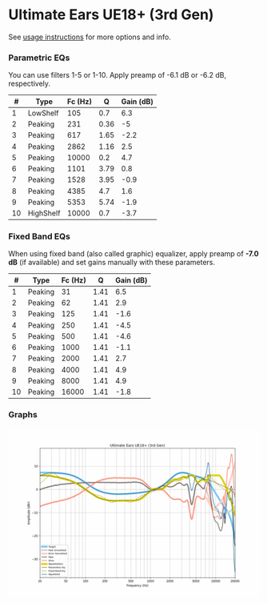 # Ultimate Ears UE18+ (3rd Gen)
See [usage instructions](https://github.com/jaakkopasanen/AutoEq#usage) for more options and info.

### Parametric EQs
You can use filters 1-5 or 1-10. Apply preamp of -6.1 dB or -6.2 dB, respectively.

|   # | Type      |   Fc (Hz) |    Q |   Gain (dB) |
|-----|-----------|-----------|------|-------------|
|   1 | LowShelf  |       105 | 0.7  |         6.3 |
|   2 | Peaking   |       231 | 0.36 |        -5   |
|   3 | Peaking   |       617 | 1.65 |        -2.2 |
|   4 | Peaking   |      2862 | 1.16 |         2.5 |
|   5 | Peaking   |     10000 | 0.2  |         4.7 |
|   6 | Peaking   |      1101 | 3.79 |         0.8 |
|   7 | Peaking   |      1528 | 3.95 |        -0.9 |
|   8 | Peaking   |      4385 | 4.7  |         1.6 |
|   9 | Peaking   |      5353 | 5.74 |        -1.9 |
|  10 | HighShelf |     10000 | 0.7  |        -3.7 |

### Fixed Band EQs
When using fixed band (also called graphic) equalizer, apply preamp of **-7.0 dB** (if available) and set gains manually with these parameters.

|   # | Type    |   Fc (Hz) |    Q |   Gain (dB) |
|-----|---------|-----------|------|-------------|
|   1 | Peaking |        31 | 1.41 |         6.5 |
|   2 | Peaking |        62 | 1.41 |         2.9 |
|   3 | Peaking |       125 | 1.41 |        -1.6 |
|   4 | Peaking |       250 | 1.41 |        -4.5 |
|   5 | Peaking |       500 | 1.41 |        -4.6 |
|   6 | Peaking |      1000 | 1.41 |        -1.1 |
|   7 | Peaking |      2000 | 1.41 |         2.7 |
|   8 | Peaking |      4000 | 1.41 |         4.9 |
|   9 | Peaking |      8000 | 1.41 |         4.9 |
|  10 | Peaking |     16000 | 1.41 |        -1.8 |

### Graphs
![](./Ultimate%20Ears%20UE18+%20(3rd%20Gen).png)
